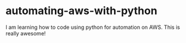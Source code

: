 # automating-aws-with-python
I am learning how to code using python for automation on AWS. This is really awesome!
